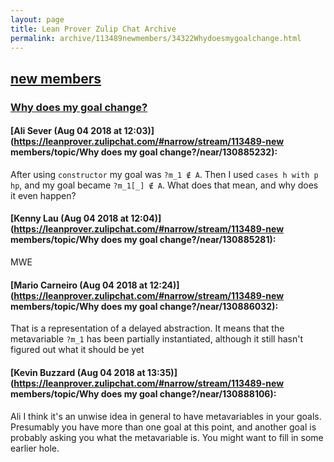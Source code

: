 ```yaml
---
layout: page
title: Lean Prover Zulip Chat Archive 
permalink: archive/113489newmembers/34322Whydoesmygoalchange.html
---
```


## [new members](index.html)
### [Why does my goal change?](34322Whydoesmygoalchange.html)

#### [Ali Sever (Aug 04 2018 at 12:03)](https://leanprover.zulipchat.com/#narrow/stream/113489-new members/topic/Why does my goal change?/near/130885232):
After using `constructor` my goal was `?m_1 ∉ A`. Then I used `cases h with p hp`, and my goal became `?m_1[_] ∉ A`. What does that mean, and why does it even happen?

#### [Kenny Lau (Aug 04 2018 at 12:04)](https://leanprover.zulipchat.com/#narrow/stream/113489-new members/topic/Why does my goal change?/near/130885281):
MWE

#### [Mario Carneiro (Aug 04 2018 at 12:24)](https://leanprover.zulipchat.com/#narrow/stream/113489-new members/topic/Why does my goal change?/near/130886032):
That is a representation of a delayed abstraction. It means that the metavariable `?m_1` has been partially instantiated, although it still hasn't figured out what it should be yet

#### [Kevin Buzzard (Aug 04 2018 at 13:35)](https://leanprover.zulipchat.com/#narrow/stream/113489-new members/topic/Why does my goal change?/near/130888106):
Ali I think it's an unwise idea in general to have metavariables in your goals. Presumably you have more than one goal at this point, and another goal is probably asking you what the metavariable is. You might want to fill in some earlier hole.

